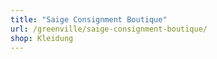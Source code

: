 ```yaml
---
title: "Saige Consignment Boutique"
url: /greenville/saige-consignment-boutique/
shop: Kleidung
---
```

